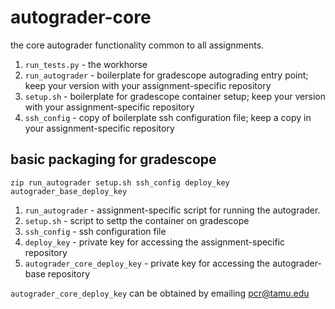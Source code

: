 # autograder-core
the core autograder functionality common to all assignments.

1. `run_tests.py` - the workhorse
1. `run_autograder` - boilerplate for gradescope autograding entry point; keep your version with your assignment-specific repository
1. `setup.sh` - boilerplate for gradescope container setup; keep your version with your assignment-specific repository
1. `ssh_config` - copy of boilerplate ssh configuration file; keep a copy in your assignment-specific repository

## basic packaging for gradescope
`zip run_autograder setup.sh ssh_config deploy_key autograder_base_deploy_key`

1. `run_autograder` - assignment-specific script for running the autograder.
1. `setup.sh` - script to settp the container on gradescope
1. `ssh_config` - ssh configuration file
1. `deploy_key` - private key for accessing the assignment-specific repository
1. `autograder_core_deploy_key` - private key for accessing the autograder-base repository

`autograder_core_deploy_key` can be obtained by emailing pcr@tamu.edu